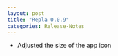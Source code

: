 ```yaml
---
layout: post
title: "Repla 0.0.9"
categories: Release-Notes
---
```


* Adjusted the size of the app icon
